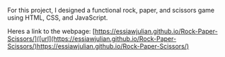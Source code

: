 For this project, I designed a functional rock, paper, and scissors game using HTML, CSS, and JavaScript.

Heres a link to the webpage: [https://essiawjulian.github.io/Rock-Paper-Scissors/]([url](https://essiawjulian.github.io/Rock-Paper-Scissors/)https://essiawjulian.github.io/Rock-Paper-Scissors/)
